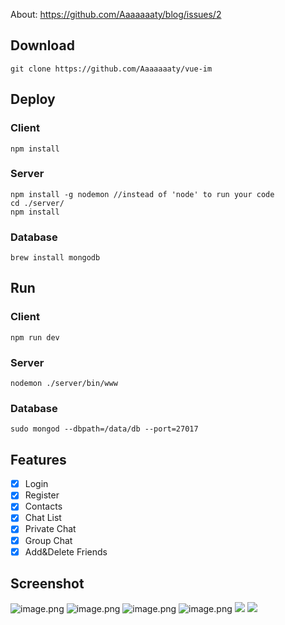 
About: https://github.com/Aaaaaaaty/blog/issues/2
## Download
```
git clone https://github.com/Aaaaaaaty/vue-im
```
## Deploy
### Client
```
npm install
```
### Server
```
npm install -g nodemon //instead of 'node' to run your code
cd ./server/
npm install
```
### Database
```
brew install mongodb

```
## Run
### Client
```
npm run dev
```
### Server
```
nodemon ./server/bin/www
```
### Database
```
sudo mongod --dbpath=/data/db --port=27017
```
## Features

- [x] Login
- [x] Register
- [x] Contacts
- [x] Chat List
- [x] Private Chat
- [x] Group Chat
- [x] Add&Delete Friends

## Screenshot

![image.png](http://upload-images.jianshu.io/upload_images/2094574-57849ed85e06cd4a.png?imageMogr2/auto-orient/strip%7CimageView2/2/w/1240)
![image.png](http://upload-images.jianshu.io/upload_images/2094574-e75feb207ab8fbb7.png?imageMogr2/auto-orient/strip%7CimageView2/2/w/1240)
![image.png](http://upload-images.jianshu.io/upload_images/2094574-8e9927974ce68aaa.png?imageMogr2/auto-orient/strip%7CimageView2/2/w/1240)
![image.png](http://upload-images.jianshu.io/upload_images/2094574-56f24c2095c96bb9.png?imageMogr2/auto-orient/strip%7CimageView2/2/w/1240)
![](http://upload-images.jianshu.io/upload_images/2094574-7579bf0c640ce243.png?imageMogr2/auto-orient/strip%7CimageView2/2/w/1240)
![](http://upload-images.jianshu.io/upload_images/2094574-832171969e76d8a2.png?imageMogr2/auto-orient/strip%7CimageView2/2/w/1240)
